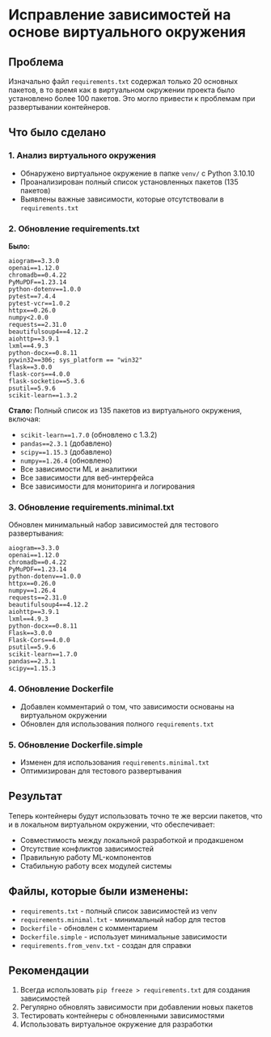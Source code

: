 # Исправление зависимостей на основе виртуального окружения

## Проблема
Изначально файл `requirements.txt` содержал только 20 основных пакетов, в то время как в виртуальном окружении проекта было установлено более 100 пакетов. Это могло привести к проблемам при развертывании контейнеров.

## Что было сделано

### 1. Анализ виртуального окружения
- Обнаружено виртуальное окружение в папке `venv/` с Python 3.10.10
- Проанализирован полный список установленных пакетов (135 пакетов)
- Выявлены важные зависимости, которые отсутствовали в `requirements.txt`

### 2. Обновление requirements.txt
**Было:**
```
aiogram==3.3.0
openai==1.12.0
chromadb==0.4.22
PyMuPDF==1.23.14
python-dotenv==1.0.0
pytest==7.4.4
pytest-vcr==1.0.2
httpx==0.26.0
numpy<2.0.0
requests==2.31.0
beautifulsoup4==4.12.2
aiohttp==3.9.1
lxml==4.9.3
python-docx==0.8.11
pywin32==306; sys_platform == "win32"
flask==3.0.0
flask-cors==4.0.0
flask-socketio==5.3.6
psutil==5.9.6
scikit-learn==1.3.2
```

**Стало:** Полный список из 135 пакетов из виртуального окружения, включая:
- `scikit-learn==1.7.0` (обновлено с 1.3.2)
- `pandas==2.3.1` (добавлено)
- `scipy==1.15.3` (добавлено)
- `numpy==1.26.4` (обновлено)
- Все зависимости ML и аналитики
- Все зависимости для веб-интерфейса
- Все зависимости для мониторинга и логирования

### 3. Обновление requirements.minimal.txt
Обновлен минимальный набор зависимостей для тестового развертывания:
```
aiogram==3.3.0
openai==1.12.0
chromadb==0.4.22
PyMuPDF==1.23.14
python-dotenv==1.0.0
httpx==0.26.0
numpy==1.26.4
requests==2.31.0
beautifulsoup4==4.12.2
aiohttp==3.9.1
lxml==4.9.3
python-docx==0.8.11
Flask==3.0.0
Flask-Cors==4.0.0
psutil==5.9.6
scikit-learn==1.7.0
pandas==2.3.1
scipy==1.15.3
```

### 4. Обновление Dockerfile
- Добавлен комментарий о том, что зависимости основаны на виртуальном окружении
- Обновлен для использования полного `requirements.txt`

### 5. Обновление Dockerfile.simple
- Изменен для использования `requirements.minimal.txt`
- Оптимизирован для тестового развертывания

## Результат
Теперь контейнеры будут использовать точно те же версии пакетов, что и в локальном виртуальном окружении, что обеспечивает:
- Совместимость между локальной разработкой и продакшеном
- Отсутствие конфликтов зависимостей
- Правильную работу ML-компонентов
- Стабильную работу всех модулей системы

## Файлы, которые были изменены:
- `requirements.txt` - полный список зависимостей из venv
- `requirements.minimal.txt` - минимальный набор для тестов
- `Dockerfile` - обновлен с комментарием
- `Dockerfile.simple` - использует минимальные зависимости
- `requirements.from_venv.txt` - создан для справки

## Рекомендации
1. Всегда использовать `pip freeze > requirements.txt` для создания зависимостей
2. Регулярно обновлять зависимости при добавлении новых пакетов
3. Тестировать контейнеры с обновленными зависимостями
4. Использовать виртуальное окружение для разработки 